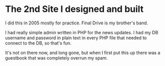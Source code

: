 # The 2nd Site I designed and built

I did this in 2005 mostly for practice. Final Drive is my brother's band.

I had really simple admin written in PHP for the news updates. I had my DB
username and password in plain text in every PHP file that needed to connect to
the DB, so that's fun.

It's not on there now, and long gone, but when I first put this up there was a
guestbook that was completely overrun my spam.